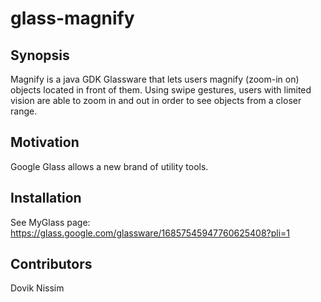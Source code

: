 # glass-magnify
## Synopsis

Magnify is a java GDK Glassware that lets users magnify (zoom-in on) objects located in front of them. 
Using swipe gestures, users with limited vision are able to zoom in and out in order to see objects from a closer range. 

## Motivation

Google Glass allows a new brand of utility tools.

## Installation

See MyGlass page: https://glass.google.com/glassware/16857545947760625408?pli=1


## Contributors

Dovik Nissim
